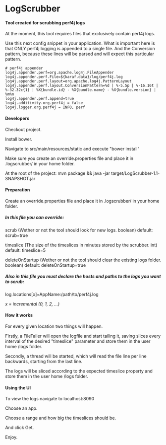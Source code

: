 # LogScrubber

#### Tool created for scrubbing perf4j logs

At the moment, this tool requires files that exclusively contain perf4j logs.

Use this next config snippet in your application.  What is important here is that ONLY perf4j logging is appended to a single file.  And the Conversion pattern, because these lines will be parsed and will expect this particular pattern.

  ```
  # perf4j appender
  log4j.appender.perf=org.apache.log4j.FileAppender
  log4j.appender.perf.File=${karaf.data}/log/perf4j.log
  log4j.appender.perf.layout=org.apache.log4j.PatternLayout
  log4j.appender.perf.layout.ConversionPattern=%d | %-5.5p | %-16.16t | %-32.32c{1} | %X{bundle.id} - %X{bundle.name} - %X{bundle.version} | %m%n
  log4j.appender.perf.append=true
  log4j.additivity.org.perf4j = false
  log4j.logger.org.perf4j = INFO, perf
  ```

#### Developers

Checkout project.

Install bower.

Navigate to src/main/resources/static and execute "bower install"

Make sure you create an override.properties file and place it in .logscrubber/ in your home folder.

At the root of the project: mvn package && java -jar target/LogScrubber-1.1-SNAPSHOT.jar

#### Preparation

Create an override.properties file and place it in .logscrubber/ in your home folder.

##### In this file you can override:

scrub (Wether or not the tool should look for new logs.  boolean)  default: scrub=true 

timeslice (The size of the timeslices in minutes stored by the scrubber.  int)  default: timeslice=5 

deleteOnStartup (Wether or not the tool should clear the existing logs folder.  boolean)  default: deleteOnStartup=true

##### Also in this file you must declare the hosts and paths to the logs you want to scrub:

log.locations[x]=AppName:/path/to/perf4j.log

*x = incremental (0, 1, 2, ...)*

#### How it works

For every given location two things will happen.

Firstly, a FileTailer will open the logfile and start tailing it, saving slices every interval of the desired "timeslice" parameter and store them in the user home /logs folder.

Secondly, a thread will be started, which will read the file line per line backwards, starting from the last line.

The logs will be sliced according to the expected timeslice property and store them in the user home /logs folder.

#### Using the UI

To view the logs navigate to localhost:8090

Choose an app.

Choose a range and how big the timeslices should be.

And click Get.

Enjoy.
